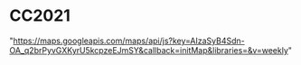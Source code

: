 # CC2021

"https://maps.googleapis.com/maps/api/js?key=AIzaSyB4Sdn-OA_q2brPyvGXKyrU5kcpzeEJmSY&callback=initMap&libraries=&v=weekly"